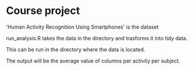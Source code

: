 # Course project

'Human Activity Recognition Using Smartphones' is the dataset

run_analysis.R takes the data in the directory and trasforms it into tidy data.

This can be run in the directory where the data is located.

The output will be the average value of columns per activity per subject.